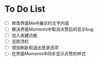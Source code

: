 # To Do List

- [ ] 修改界面Me中展示的文字内容
- [ ] 解决界面Moments中取消点赞后的显示bug
- [ ] 加入收藏功能
- [ ] 去除顶栏
- [ ] 增加刷新和退出登录选项
- [ ] 在界面Moments中同步显示点赞的样式